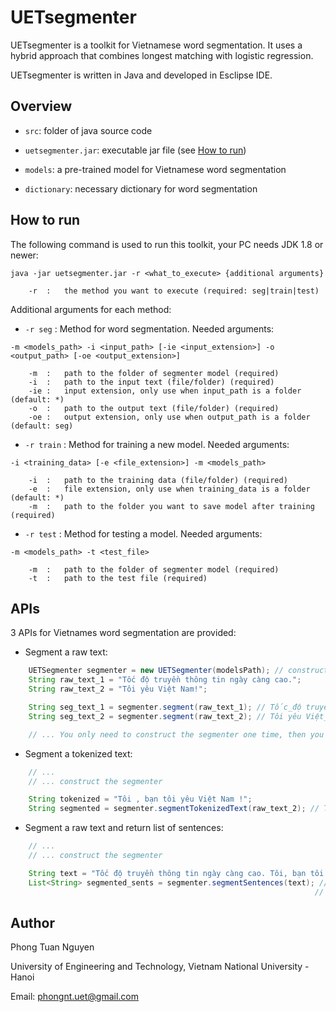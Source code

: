 # UETsegmenter

UETsegmenter is a toolkit for Vietnamese word segmentation. It uses a hybrid approach that combines longest matching with logistic regression.

UETsegmenter is written in Java and developed in Esclipse IDE.

## Overview

+ ```src```: folder of java source code

+ ```uetsegmenter.jar```: executable jar file (see [How to run](#how-to-run))

+ ```models```: a pre-trained model for Vietnamese word segmentation

+ ```dictionary```: necessary dictionary for word segmentation

## How to run

The following command is used to run this toolkit, your PC needs JDK 1.8 or newer:

```
java -jar uetsegmenter.jar -r <what_to_execute> {additional arguments}

	-r	:	the method you want to execute (required: seg|train|test)
```

Additional arguments for each method:

+ ```-r seg``` : Method for word segmentation. Needed arguments:

```
-m <models_path> -i <input_path> [-ie <input_extension>] -o <output_path> [-oe <output_extension>]

	-m	:	path to the folder of segmenter model (required)
	-i	:	path to the input text (file/folder) (required)
	-ie	:	input extension, only use when input_path is a folder (default: *)
	-o	:	path to the output text (file/folder) (required)
	-oe	:	output extension, only use when output_path is a folder (default: seg)
```

+ ```-r train``` : Method for training a new model. Needed arguments:

```
-i <training_data> [-e <file_extension>] -m <models_path>

	-i	:	path to the training data (file/folder) (required)
	-e	:	file extension, only use when training_data is a folder (default: *)
	-m	:	path to the folder you want to save model after training (required)
```

+ ```-r test``` : Method for testing a model. Needed arguments:

```
-m <models_path> -t <test_file>

	-m	:	path to the folder of segmenter model (required)
	-t	:	path to the test file (required)
```

## APIs

3 APIs for Vietnames word segmentation are provided:

+ Segment a raw text:

```java
	UETSegmenter segmenter = new UETSegmenter(modelsPath); // construct the segmenter
	String raw_text_1 = "Tốc độ truyền thông tin ngày càng cao.";
	String raw_text_2 = "Tôi yêu Việt Nam!";

	String seg_text_1 = segmenter.segment(raw_text_1); // Tốc_độ truyền thông_tin ngày_càng cao .
	String seg_text_2 = segmenter.segment(raw_text_2); // Tôi yêu Việt_Nam !

	// ... You only need to construct the segmenter one time, then you can segment any number of texts.
```

+ Segment a tokenized text:

```java
	// ...
	// ... construct the segmenter

	String tokenized = "Tôi , bạn tôi yêu Việt Nam !";
	String segmented = segmenter.segmentTokenizedText(raw_text_2); // Tôi , bạn tôi yêu Việt_Nam !
```

+ Segment a raw text and return list of sentences:

```java
	// ...
	// ... construct the segmenter

	String text = "Tốc độ truyền thông tin ngày càng cao. Tôi, bạn tôi yêu Việt Nam!";
	List<String> segmented_sents = segmenter.segmentSentences(text); // [0] : Tốc_độ truyền thông_tin ngày_càng cao .
																	// [1] : Tôi , bạn tôi yêu Việt_Nam !
```

## Author

Phong Tuan Nguyen

University of Engineering and Technology, Vietnam National University - Hanoi

Email: phongnt.uet@gmail.com